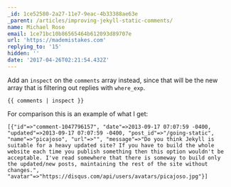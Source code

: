 ```yaml
---
_id: 1ce52580-2a27-11e7-9eac-4b33388ae63e
_parent: /articles/improving-jekyll-static-comments/
name: Michael Rose
email: 1ce71bc10b86565464b612093d89707e
url: 'https://mademistakes.com'
replying_to: '15'
hidden: ''
date: '2017-04-26T02:21:54.432Z'
---
```


Add an `inspect` on the `comments` array instead, since that will be the new array that is filtering out replies with `where_exp`.

```liquid
{{ comments | inspect }}
```

For comparison this is an example of what I get:

```
[{"id"=>"comment-1047796157", "date"=>2013-09-17 07:07:59 -0400, "updated"=>2013-09-17 07:07:59 -0400, "post_id"=>"/going-static", "name"=>"picajoso", "url"=>"", "message"=>"Do you think Jekyll is suitable for a heavy updated site? If you have to build the whole website each time you publish something then this option wouldn't be acceptable. I've read somewhere that there is someway to build only the updated/new posts, maintaining the rest of the site without changes.", "avatar"=>"https://disqus.com/api/users/avatars/picajoso.jpg"}]
```
